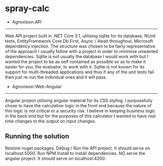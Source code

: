 # spray-calc
- Agrovision.API
----------------
Web API project built in .NET Core 3.1, utilising sqlite for its database, NUnit tests, EntityFramework Core Db First, Async / Await throughout, Microsoft dependency injection. The structure was chosen to be fairly representative of the approach I usually follow with a project in order to minimise unwanted dependencies. Sqlite is not usually the database I would work with but I wanted the project to be as self contained as possible so as to make it easier for you, the evaluator, to work with it. Sqlite is not known for its support for multi-threaded applications and thus if any of the unit tests fail then just re-run the individual ones and it will pass.

- Agrovision-Web-Angular
------------------------
Angular project utilising angular material for its CSS styling. I purposefully chose to have the calculation logic in the front end because the nature of this logic is not critical or a security risk. I believe in keeping business logic in the back end but for the purposes of this calculator I wanted to have real time changes to the output on input changes.


Running the solution
--------------------
Restore nuget packages. Debug / Run the API project. It should serve on localhost:5000.
Run NPM Install to install dependencies. NG serve the angular project. It should serve on localhost:4200.
